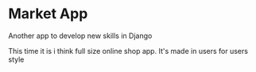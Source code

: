 # Market App
  Another app to develop new skills in Django

  This time it is i think full size online shop app. It's made in users for users style

 

